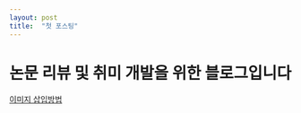 ```yaml
---
layout: post
title:  "첫 포스팅"
---
```


# 논문 리뷰 및 취미 개발을 위한 블로그입니다

[이미지 삽입방법][site]

[site]:https://hyeonjiwon.github.io/blog/markdown_img/

<!-- dark 배경테마 색 (37,42,52) -->
